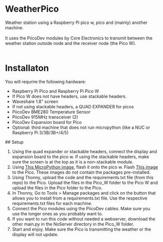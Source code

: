 # WeatherPico
Weather station using a Raspberry Pi pico w, pico and (mainly) another machine.<br>
<br>
It uses the PiicoDev modules by Core Electronics to transmit between the weather station outside node and the receiver node (the Pico W). <br>
<br>
# Installaton
You will requrire the following hardware:
<ul>
<li>Raspberry Pi Pico and Raspberry Pi Pico W</li>
<li>If Pico W does not have headers, use stackable headers.</li>
<li>Waveshare 1.8" screen</li>
<li>If not using stackable headers, a QUAD EXPANDER for picos</li>
<li>PiicoDev BME280 Temperature Sensor</li>
<li>PiicoDev 915MHz transceiver (2)</li>
<li>PiicoDev Expansion board for Pico</li>
<li>Optional: third machine that does not run micropython (like a NUC or Raspberry Pi 3/3B/3B+/4/5)</li>
</ul>
## Setup
<ol>
  <li>Using the quad expander or stackable headers, connect the display and expansion board to the pico w. If using the stackable headers, make sure the screen is at the top as it is a non-stackable module.</li>
  <li>Using <a href="">This MicroPython image</a>, flash it onto the pico w. Flash <a href="">This image</a> to the Pico. These images do not contain the packages pre-installed. </li>
  <li>Using Thonny, upload the code and the requirements.txt file (from this repo) to the Pico. Upload the files in the Pico_W folder to the Pico W and upload the files in the Pico folder to the Pico.</li>
  <li>In Thonny, Go to Tools > Manage packages and click on the button that allows you to install from a requirements.txt file. Use the respective requirements.txt files for each machine.</li>
  <li>Connect the Pico modules using the PiicoDev cables. Make sure you use the longer ones as you probably want to.</li>
  <li>If you want to run this code without needed a webserver, download the other main.py in the NoServer directory in the Pico_W folder.</li>
  <li>Start and enjoy. Make sure the Pico is transmitting the weather or the display will not update.</li>
</ol>
